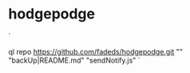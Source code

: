 # hodgepodge

`
  	
ql repo https://github.com/fadeds/hodgepodge.git "" "backUp|README.md" "sendNotify.js"
`
